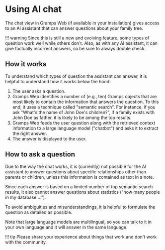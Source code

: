 # Using AI chat

The chat view in Gramps Web (if available in your installation) gives access to an AI assistant that can answer questions about your family tree.

!!! warning
    Since this is still a new and evolving feature, some types of question work well while others don't. Also, as with any AI assistant, it can give factually incorrect answers, so be sure to always double check.

## How it works

To understand which types of question the assistant can answer, it is helpful to understand how it works below the hood:

1. The user asks a question.
2. Gramps Web identifies a number of (e.g., ten) Gramps objects that are most likely to contain the information that answers the question. To this end, it uses a technique called "semantic search". For instance, if you ask "What's the name of John Doe's children?", if a family exists with John Doe as father, it is likely to be among the top results.
3. Gramps Web feeds the user question along with the retrieved context information to a large language model ("chatbot") and asks it to extract the right answer.
4. The answer is displayed to the user.

## How to ask a question

Due to the way the chat works, it is (currently) not possible for the AI assistant to answer questions about specific relationships other than parents or children, unless this information is contained as text in a note.

Since each answer is based on a limited number of top semantic search results, it also cannot answer questions about statistics ("how many people in my database ...").

To avoid ambiguities and misunderstandings, it is helpful to formulate the question as detailed as possible.

Note that large language models are multilingual, so you can talk to it in your own language and it will answer in the same language.

!!! tip
    Please share your experience about things that work and don't work with the community.